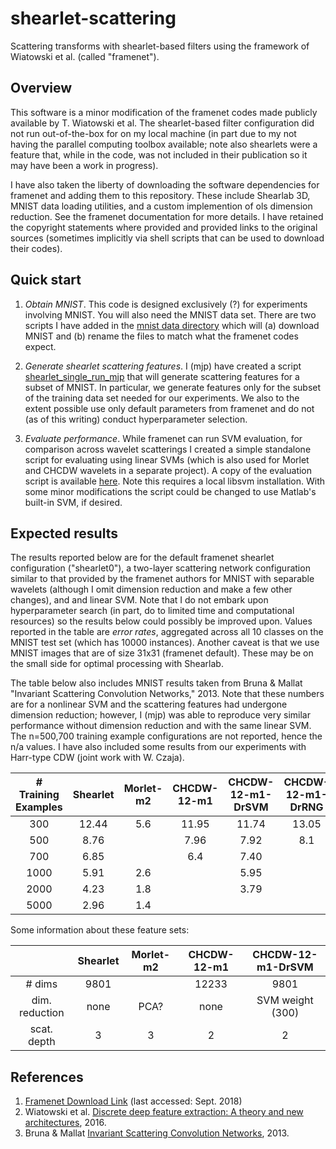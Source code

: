 # shearlet-scattering
Scattering transforms with shearlet-based filters using the framework of Wiatowski et al.  (called "framenet").


## Overview
This software is a minor modification of the framenet codes made publicly available by T. Wiatowski et al.  The shearlet-based filter configuration did not run out-of-the-box for on my local machine (in part due to my not having the parallel computing toolbox available; note also shearlets were a feature that, while in the code, was not included in their publication so it may have been a work in progress).  

I have also taken the liberty of downloading the software dependencies for framenet and adding them to this repository.  These include Shearlab 3D, MNIST data loading utilities, and a custom implemention of ols dimension reduction.  See the framenet documentation for more details.  I have retained the copyright statements where provided and provided links to the original sources (sometimes implicitly via shell scripts that can be used to download their codes).

## Quick start

1.  *Obtain MNIST*.  This code is designed exclusively (?) for experiments involving MNIST. You will also need the MNIST data set.  There are two scripts I have added in  the [mnist data directory](./src/framenet/MNIST_dataset) which will (a) download MNIST and (b) rename the files to match what the framenet codes expect.  

2.  *Generate shearlet scattering features*.  I (mjp) have created a script [shearlet_single_run_mjp](./src/framenet/shearlet_single_run_mjp.m) that will generate scattering features for a subset of MNIST.  In particular, we generate features only for the subset of the training data set needed for our experiments.  We also to the extent possible use only default parameters from framenet and do not (as of this writing) conduct hyperparameter selection.

3.  *Evaluate performance*.  While framenet can run SVM evaluation, for comparison across wavelet scatterings I created a simple standalone script for evaluating using linear SVMs (which is also used for Morlet and CHCDW wavelets in a separate project).  A copy of the evaluation script is available [here](./src/evaluation/classify_main.m).  Note this requires a local libsvm installation.  With some minor modifications the script could be changed to use Matlab's built-in SVM, if desired.

## Expected results

The results reported below are for the default framenet shearlet configuration ("shearlet0"), a two-layer scattering network configuration similar to that provided by the framenet authors for MNIST with separable wavelets (although I omit dimension reduction and make a few other changes), and and linear SVM.  Note that I do not embark upon hyperparameter search (in part, do to limited time and computational resources) so the results below could possibly be improved upon.  Values reported in the table are *error rates*, aggregated across all 10 classes on the MNIST test set (which has 10000 instances).
Another caveat is that we use MNIST images that are of size 31x31 (framenet default).  These may be on the small side for optimal processing with Shearlab.

The table below also includes MNIST results taken from Bruna & Mallat "Invariant Scattering Convolution Networks," 2013.  Note that these numbers are for a nonlinear SVM and the scattering features had undergone dimension reduction; however, I (mjp) was able to reproduce very similar performance without dimension reduction and with the same linear SVM.  The n=500,700 training example configurations are not reported, hence the n/a values.  I have also included some results from our experiments with Harr-type CDW (joint work with W. Czaja).


| # Training Examples | Shearlet  |  Morlet-m2 | CHCDW-12-m1 |  CHCDW-12-m1-DrSVM |  CHCDW-12-m1-DrRNG |
|      :---:          |    :---:  |   :---:    | :---:       |  :---:             | :---:              |
|    300              |   12.44   |     5.6    |   11.95     |  11.74             |  13.05             |
|    500              |   8.76    |            |   7.96      |   7.92             |    8.1             |
|    700              |   6.85    |            |   6.4       |   7.40             |                    |
|    1000             |   5.91    |     2.6    |             |   5.95             |                    |
|    2000             |   4.23    |     1.8    |             |   3.79             |                    |
|    5000             |   2.96    |     1.4    |             |                    |                    |

Some information about these feature sets:

|                | Shearlet    |  Morlet-m2 | CHCDW-12-m1 | CHCDW-12-m1-DrSVM |
|  :---:         |      :---:  |  :---:     |   :---:     | :---:             |
|  # dims        |  9801       |            | 12233       |  9801             |
| dim. reduction | none        |  PCA?      | none        | SVM weight (300)  |
| scat. depth    | 3           |   3        | 2           | 2                 |

## References

1.  [Framenet Download Link](https://www.nari.ee.ethz.ch/commth/research/downloads/dl_feat_extract.html) (last accessed: Sept. 2018)
2.  Wiatowski et al. [Discrete deep feature extraction: A theory and new architectures](https://www.nari.ee.ethz.ch/commth/pubs/p/ICML2016), 2016.
3.  Bruna & Mallat [Invariant Scattering Convolution Networks](https://www.di.ens.fr/~mallat/papiers/Bruna-Mallat-Pami-Scat.pdf), 2013.
